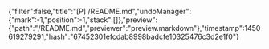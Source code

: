 {"filter":false,"title":"[P] /README.md","undoManager":{"mark":-1,"position":-1,"stack":[]},"preview":{"path":"/README.md","previewer":"preview.markdown"},"timestamp":1450619279291,"hash":"67452301efcdab8998badcfe10325476c3d2e1f0"}